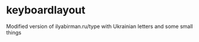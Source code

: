 # keyboardlayout
Modified version of ilyabirman.ru/type with Ukrainian letters and some small things
